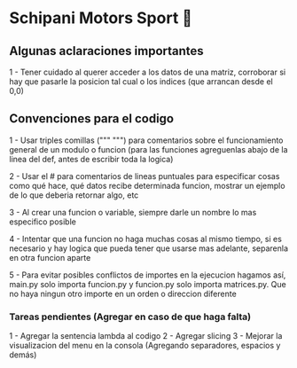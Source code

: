 # Schipani Motors Sport 🚗

## Algunas aclaraciones importantes
1 - Tener cuidado al querer acceder a los datos de una matriz, corroborar si hay que pasarle la posicion tal cual o los indices (que arrancan desde el 0,0)

## Convenciones para el codigo
1 - Usar triples comillas (""" """) para comentarios sobre el funcionamiento general de un modulo o funcion (para las funciones agreguenlas abajo de la linea del def, antes de escribir toda la logica)

2 - Usar el # para comentarios de lineas puntuales para especificar cosas como qué hace, qué datos recibe determinada funcion, mostrar un ejemplo de lo que deberia retornar algo, etc

3 - Al crear una funcion o variable, siempre darle un nombre lo mas especifico posible

4 - Intentar que una funcion no haga muchas cosas al mismo tiempo, si es necesario y hay logica que pueda tener que usarse mas adelante, separenla en otra funcion aparte

5 - Para evitar posibles conflictos de importes en la ejecucion hagamos así, main.py solo importa funcion.py y funcion.py solo importa matrices.py. Que no haya ningun otro importe en un orden o direccion diferente

### Tareas pendientes (Agregar en caso de que haga falta)
1 - Agregar la sentencia lambda al codigo
2 - Agregar slicing
3 - Mejorar la visualizacion del menu en la consola (Agregando separadores, espacios y demás)
